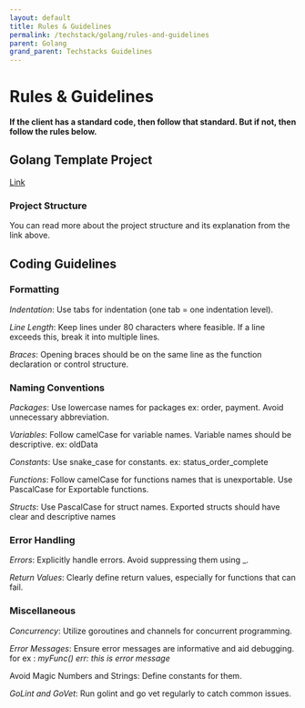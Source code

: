 ```yaml
---
layout: default
title: Rules & Guidelines
permalink: /techstack/golang/rules-and-guidelines
parent: Golang
grand_parent: Techstacks Guidelines
---
```


# **Rules & Guidelines**

**If the client has a standard code, then follow that standard. But if not, then follow the rules below.**

## **Golang Template Project**

[Link](https://github.com/PT-Akar-Inti-Teknologi/ait_golang_boilerplate)

### **Project Structure**

You can read more about the project structure and its explanation from the link above.

## **Coding Guidelines** ##

### Formatting ###

*Indentation*: Use tabs for indentation (one tab = one indentation level).

*Line Length*: Keep lines under 80 characters where feasible. If a line exceeds this, break it into multiple lines.

*Braces*: Opening braces should be on the same line as the function declaration or control structure.

### Naming Conventions ###

*Packages*: Use lowercase names for packages ex: order, payment. Avoid unnecessary abbreviation.

*Variables*: Follow camelCase for variable names. Variable names should be descriptive. ex: oldData

*Constants*: Use snake_case for constants. ex: status_order_complete

*Functions*: Follow camelCase for functions names that is unexportable. Use PascalCase for Exportable functions.

*Structs*: Use PascalCase for struct names. Exported structs should have clear and descriptive names

### Error Handling ###

*Errors*: Explicitly handle errors. Avoid suppressing them using _.

*Return Values*: Clearly define return values, especially for functions that can fail.

### Miscellaneous ###

*Concurrency*: Utilize goroutines and channels for concurrent programming.

*Error Messages*: Ensure error messages are informative and aid debugging. for ex : *myFunc() err: this is error message*

Avoid Magic Numbers and Strings: Define constants for them.

*GoLint and GoVet*: Run golint and go vet regularly to catch common issues.